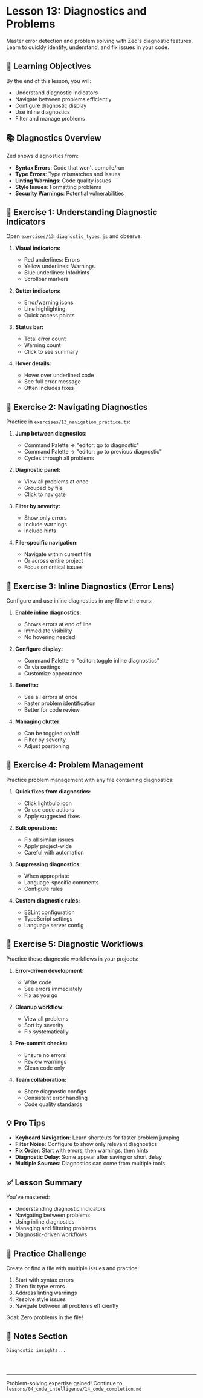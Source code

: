 # Lesson 13: Diagnostics and Problems

Master error detection and problem solving with Zed's diagnostic features. Learn to quickly identify, understand, and fix issues in your code.

## 🎯 Learning Objectives

By the end of this lesson, you will:
- Understand diagnostic indicators
- Navigate between problems efficiently
- Configure diagnostic display
- Use inline diagnostics
- Filter and manage problems

## 📚 Diagnostics Overview

Zed shows diagnostics from:
- **Syntax Errors**: Code that won't compile/run
- **Type Errors**: Type mismatches and issues
- **Linting Warnings**: Code quality issues
- **Style Issues**: Formatting problems
- **Security Warnings**: Potential vulnerabilities

## 🏃 Exercise 1: Understanding Diagnostic Indicators

Open `exercises/13_diagnostic_types.js` and observe:

1. **Visual indicators:**
   - Red underlines: Errors
   - Yellow underlines: Warnings
   - Blue underlines: Info/hints
   - Scrollbar markers

2. **Gutter indicators:**
   - Error/warning icons
   - Line highlighting
   - Quick access points

3. **Status bar:**
   - Total error count
   - Warning count
   - Click to see summary

4. **Hover details:**
   - Hover over underlined code
   - See full error message
   - Often includes fixes

## 🏃 Exercise 2: Navigating Diagnostics

Practice in `exercises/13_navigation_practice.ts`:

1. **Jump between diagnostics:**
   - Command Palette → "editor: go to diagnostic"
   - Command Palette → "editor: go to previous diagnostic"
   - Cycles through all problems

2. **Diagnostic panel:**
   - View all problems at once
   - Grouped by file
   - Click to navigate

3. **Filter by severity:**
   - Show only errors
   - Include warnings
   - Include hints

4. **File-specific navigation:**
   - Navigate within current file
   - Or across entire project
   - Focus on critical issues

## 🏃 Exercise 3: Inline Diagnostics (Error Lens)

Configure and use inline diagnostics in any file with errors:

1. **Enable inline diagnostics:**
   - Shows errors at end of line
   - Immediate visibility
   - No hovering needed

2. **Configure display:**
   - Command Palette → "editor: toggle inline diagnostics"
   - Or via settings
   - Customize appearance

3. **Benefits:**
   - See all errors at once
   - Faster problem identification
   - Better for code review

4. **Managing clutter:**
   - Can be toggled on/off
   - Filter by severity
   - Adjust positioning

## 🏃 Exercise 4: Problem Management

Practice problem management with any file containing diagnostics:

1. **Quick fixes from diagnostics:**
   - Click lightbulb icon
   - Or use code actions
   - Apply suggested fixes

2. **Bulk operations:**
   - Fix all similar issues
   - Apply project-wide
   - Careful with automation

3. **Suppressing diagnostics:**
   - When appropriate
   - Language-specific comments
   - Configure rules

4. **Custom diagnostic rules:**
   - ESLint configuration
   - TypeScript settings
   - Language server config

## 🏃 Exercise 5: Diagnostic Workflows

Practice these diagnostic workflows in your projects:

1. **Error-driven development:**
   - Write code
   - See errors immediately
   - Fix as you go

2. **Cleanup workflow:**
   - View all problems
   - Sort by severity
   - Fix systematically

3. **Pre-commit checks:**
   - Ensure no errors
   - Review warnings
   - Clean code only

4. **Team collaboration:**
   - Share diagnostic configs
   - Consistent error handling
   - Code quality standards

## 💡 Pro Tips

- **Keyboard Navigation**: Learn shortcuts for faster problem jumping
- **Filter Noise**: Configure to show only relevant diagnostics
- **Fix Order**: Start with errors, then warnings, then hints
- **Diagnostic Delay**: Some appear after saving or short delay
- **Multiple Sources**: Diagnostics can come from multiple tools

## ✅ Lesson Summary

You've mastered:
- Understanding diagnostic indicators
- Navigating between problems
- Using inline diagnostics
- Managing and filtering problems
- Diagnostic-driven workflows

## 🎯 Practice Challenge

Create or find a file with multiple issues and practice:
1. Start with syntax errors
2. Then fix type errors  
3. Address linting warnings
4. Resolve style issues
5. Navigate between all problems efficiently

Goal: Zero problems in the file!

## 📝 Notes Section

```
Diagnostic insights...




```

---

Problem-solving expertise gained! Continue to `lessons/04_code_intelligence/14_code_completion.md`
